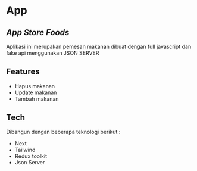 # App
## _App Store Foods_

Aplikasi ini merupakan pemesan makanan dibuat dengan full javascript dan fake api menggunakan JSON SERVER

## Features
- Hapus makanan
- Update makanan
- Tambah makanan



## Tech

Dibangun dengan beberapa teknologi berikut :

- Next 
- Tailwind
- Redux toolkit
- Json Server
